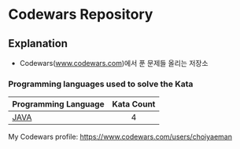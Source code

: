 # Codewars Repository

## Explanation
- Codewars(www.codewars.com)에서 푼 문제들 올리는 저장소

### Programming languages used to solve the Kata

|    Programming Language  |    Kata Count  |
|----------|:-------------:|
| [JAVA](https://github.com/choiyaeman/codewars/tree/main/language/java) |4|

My Codewars profile: https://www.codewars.com/users/choiyaeman

